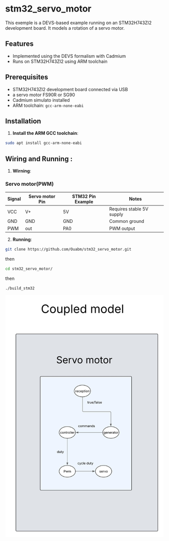 # stm32_servo_motor
This exemple is a DEVS-based example running on an STM32H743ZI2 development board. It models a rotation of a servo motor.

## Features

- Implemented using the DEVS formalism with Cadmium
- Runs on STM32H743ZI2 using ARM toolchain

## Prerequisites

- STM32H743ZI2 development board connected via USB
- a servo motor FS90R or SG90
- Cadmium simulato installed
- ARM toolchain: `gcc-arm-none-eabi`

## Installation

1. **Install the ARM GCC toolchain**:

```bash
sudo apt install gcc-arm-none-eabi
```
## Wiring and Running :

1. **Wirning**:

### Servo motor(PWM)

| Signal | Servo motor Pin | STM32 Pin Example | Notes                                 |
|--------|-----------------|-------------------|---------------------------------------|
| VCC    | V+              | 5V                | Requires stable 5V supply             |
| GND    | GND             | GND               | Common ground                         |
| PWM    | out             | PA0               | PWM output                            |


2. **Running**:

```bash
git clone https://github.com/Ouabm/stm32_servo_motor.git
```
  then
```bash
cd stm32_servo_motor/
```
  then
```bash
./build_stm32
```
![Aperçu](assets/img.jpeg)
